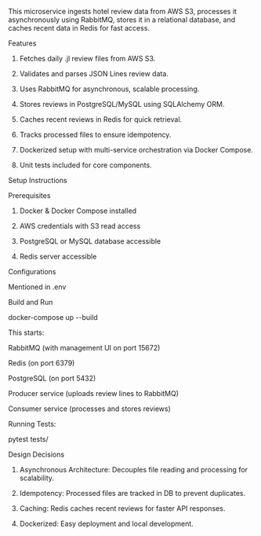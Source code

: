 This microservice ingests hotel review data from AWS S3, processes it asynchronously using RabbitMQ, stores it in a relational database, and caches recent data in Redis for fast access.

Features

1) Fetches daily .jl review files from AWS S3.

2) Validates and parses JSON Lines review data.

3) Uses RabbitMQ for asynchronous, scalable processing.

4) Stores reviews in PostgreSQL/MySQL using SQLAlchemy ORM.

5) Caches recent reviews in Redis for quick retrieval.

6) Tracks processed files to ensure idempotency.

7) Dockerized setup with multi-service orchestration via Docker Compose.

8) Unit tests included for core components.

Setup Instructions

Prerequisites

1) Docker & Docker Compose installed

2) AWS credentials with S3 read access

3) PostgreSQL or MySQL database accessible

4) Redis server accessible

Configurations

 Mentioned in .env

Build and Run

docker-compose up --build

This starts:

RabbitMQ (with management UI on port 15672)

Redis (on port 6379)

PostgreSQL (on port 5432)

Producer service (uploads review lines to RabbitMQ)

Consumer service (processes and stores reviews)

Running Tests:

pytest tests/

Design Decisions

1) Asynchronous Architecture: Decouples file reading and processing for scalability.

2) Idempotency: Processed files are tracked in DB to prevent duplicates.

3) Caching: Redis caches recent reviews for faster API responses.

4) Dockerized: Easy deployment and local development.



